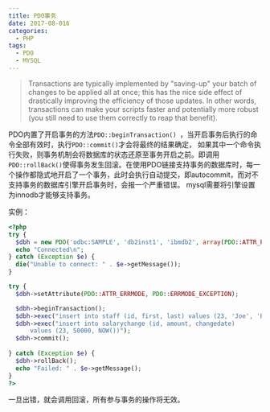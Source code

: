 ```yaml
---
title: PDO事务
date: 2017-08-016
categories:
  - PHP
tags:
  - PDO
  - MYSQL
---
```

>Transactions are typically implemented by "saving-up" your batch of changes to be applied all at once; this has the nice side effect of drastically improving the efficiency of those updates. In other words, transactions can make your scripts faster and potentially more robust (you still need to use them correctly to reap that benefit).

PDO内置了开启事务的方法`PDO::beginTransaction() `，当开启事务后执行的命令全部有效时，执行`PDO::commit()`才会将最终的结果确定，
如果其中一个命令执行失败，则事务机制会将数据库的状态还原至事务开启之前。即调用` PDO::rollBack() `使得事务发生回滚。在使用PDO链接支持事务的数据库时，每一个操作都隐式地开启了一个事务，此时会执行自动提交，即autocommit，而对不支持事务的数据库引擎开启事务时，会报一个严重错误。
mysql需要将引擎设置为innodb才能够支持事务。
<!-- more -->
实例：
```php
<?php
try {
  $dbh = new PDO('odbc:SAMPLE', 'db2inst1', 'ibmdb2', array(PDO::ATTR_PERSISTENT => true));
  echo "Connected\n";
} catch (Exception $e) {
  die("Unable to connect: " . $e->getMessage());
}

try {  
  $dbh->setAttribute(PDO::ATTR_ERRMODE, PDO::ERRMODE_EXCEPTION);

  $dbh->beginTransaction();
  $dbh->exec("insert into staff (id, first, last) values (23, 'Joe', 'Bloggs')");
  $dbh->exec("insert into salarychange (id, amount, changedate) 
      values (23, 50000, NOW())");
  $dbh->commit();
  
} catch (Exception $e) {
  $dbh->rollBack();
  echo "Failed: " . $e->getMessage();
}
?>
```

一旦出错，就会调用回滚，所有参与事务的操作将无效。

